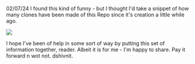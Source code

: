 02/07/24
I found this kind of funny - but I thought I'd take a snippet of how many clones have been made of this Repo since it's creation a little  while ago.

![](https://github.com/dshivnit/cyber-security-course/blob/main/cyber-security-course/99.99%20Images%20Used/Clones_20240702.png?raw=true)

I hope I've been of help in some sort of way by putting this set of information together, reader. Albeit it is for me - I'm happy to share. 
Pay it forward n wot not. 
dshivnit.